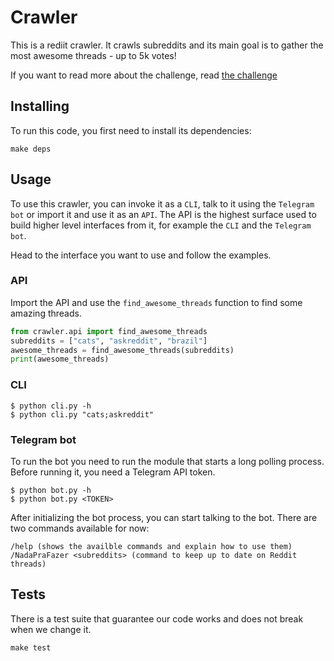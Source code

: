 # Crawler

This is a rediit crawler. It crawls subreddits and its main goal is to gather the most awesome threads - up to 5k votes!

If you want to read more about the challenge, read [the challenge](CHALLENGE.md)

## Installing

To run this code, you first need to install its dependencies:

```console
make deps
```

## Usage

To use this crawler, you can invoke it as a `CLI`, talk to it using the `Telegram bot` or import it and use it as an `API`. The API is the highest surface
used to build higher level interfaces from it, for example the `CLI` and the `Telegram bot`.

Head to the interface you want to use and follow the examples.

### API

Import the API and use the `find_awesome_threads` function to find some amazing threads.

```python
from crawler.api import find_awesome_threads
subreddits = ["cats", "askreddit", "brazil"]
awesome_threads = find_awesome_threads(subreddits)
print(awesome_threads)
```

### CLI

```console
$ python cli.py -h
$ python cli.py "cats;askreddit"
```

### Telegram bot

To run the bot you need to run the module that starts a long polling process.
Before running it, you need a Telegram API token.

```console
$ python bot.py -h
$ python bot.py <TOKEN>
```

After initializing the bot process, you can start talking to the bot. There are two commands available for now:

    /help (shows the availble commands and explain how to use them)
    /NadaPraFazer <subreddits> (command to keep up to date on Reddit threads)

## Tests

There is a test suite that guarantee our code works and does not break when we change it.

```console
make test
```
